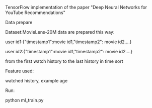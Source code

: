 TensorFlow implementation of the paper "Deep Neural Networks for YouTube Recommendations"



Data prepare

Dataset:MovieLens-20M
data are prepared this way:

user id1:{"timestamp1":movie id1,"timestamp2": movie id2....}

user id2:{"timestamp1":movie id1,"timestamp2": movie id2....}

from the first watch history to the last history in time sort



Feature used:

watched history, example age

Run:

python ml_train.py

